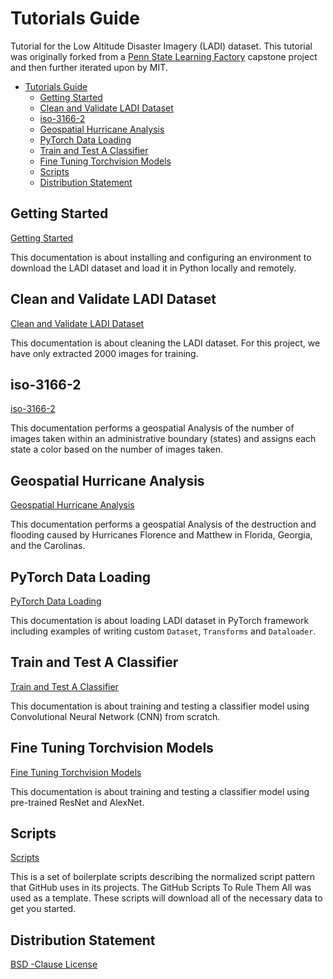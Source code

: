 # Tutorials Guide

Tutorial for the Low Altitude Disaster Imagery (LADI) dataset. This tutorial was originally forked from a [Penn State Learning Factory](https://www.lf.psu.edu/) capstone project and then further iterated upon by MIT.

- [Tutorials Guide](#tutorials-guide)
  - [Getting Started](#getting-started)
  - [Clean and Validate LADI Dataset](#clean-and-validate-ladi-dataset)
  - [iso-3166-2](#iso-3166-2)
  - [Geospatial Hurricane Analysis](#Geospatial-Hurricane-Analysis)
  - [PyTorch Data Loading](#pytorch-data-loading)
  - [Train and Test A Classifier](#train-and-test-a-classifier)
  - [Fine Tuning Torchvision Models](#fine-tuning-torchvision-models)
  - [Scripts](#Scripts)
  - [Distribution Statement](#distribution-statement)

## Getting Started

[Getting Started](Get_Started.md)

This documentation is about installing and configuring an environment to download the LADI dataset and load it in Python locally and remotely.

## Clean and Validate LADI Dataset

[Clean and Validate LADI Dataset](Clean_Validate.md)

This documentation is about cleaning the LADI dataset. For this project, we have only extracted 2000 images for training.

## iso-3166-2

[iso-3166-2](iso-3166-2.ipynb)

This documentation performs a geospatial Analysis of the number of images taken within an administrative boundary (states) and assigns each state a color based on the number of images taken.

## Geospatial Hurricane Analysis

[Geospatial Hurricane Analysis](Geospatial-Hurricane-Analysis.ipynb)

This documentation performs a geospatial Analysis of the destruction and flooding caused by Hurricanes Florence and Matthew in Florida, Georgia, and the Carolinas.

## PyTorch Data Loading

[PyTorch Data Loading](Pytorch_Data_Load.md)

This documentation is about loading LADI dataset in PyTorch framework including examples of writing custom `Dataset`, `Transforms` and `Dataloader`.

## Train and Test A Classifier

[Train and Test A Classifier](Train_Test_Classifier.md)

This documentation is about training and testing a classifier model using Convolutional Neural Network (CNN) from scratch.

## Fine Tuning Torchvision Models

[Fine Tuning Torchvision Models](Fine_Tune_Torchvision_Models.md)

This documentation is about training and testing a classifier model using pre-trained ResNet and AlexNet.

## Scripts

[Scripts](../scripts/README.md)

This is a set of boilerplate scripts describing the normalized script pattern that GitHub uses in its projects. The GitHub Scripts To Rule Them All was used as a template. These scripts will download all of the necessary data to get you started.

## Distribution Statement

[BSD -Clause License](https://github.com/LADI-Dataset/ladi-tutorial/blob/master/LICENSE)
